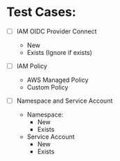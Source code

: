 # Test Cases:
- [ ] IAM OIDC Provider Connect
     - New
     - Exists (Ignore if exists)

- [ ] IAM Policy
     - AWS Managed Policy
     - Custom Policy 

- [ ] Namespace and Service Account
     - Namespace: 
       - New
       - Exists
     - Service Account
       - New
       - Exists